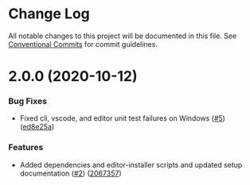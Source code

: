 # Change Log

All notable changes to this project will be documented in this file.
See [Conventional Commits](https://conventionalcommits.org) for commit guidelines.

# 2.0.0 (2020-10-12)


### Bug Fixes

* Fixed cli, vscode, and editor unit test failures on Windows ([#5](https://github.com/alexa-games/skill-flow-builder/issues/5)) ([ed8e25a](https://github.com/alexa-games/skill-flow-builder/commit/ed8e25a994282b7469e79d6596e904f69df96a4f))


### Features

* Added dependencies and editor-installer scripts and updated setup documentation ([#2](https://github.com/alexa-games/skill-flow-builder/issues/2)) ([2067357](https://github.com/alexa-games/skill-flow-builder/commit/206735790d146f226d4b4620d9651e2fc4bf5e49))
